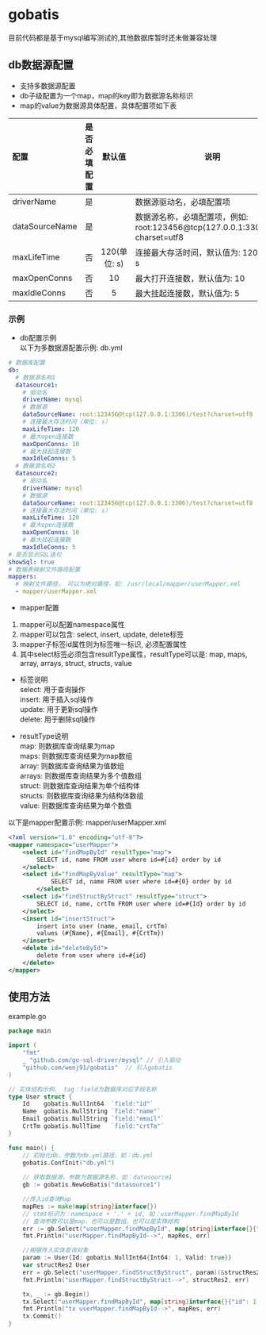 # gobatis

目前代码都是基于mysql编写测试的,其他数据库暂时还未做兼容处理

## db数据源配置
- 支持多数据源配置
- db子级配置为一个map，map的key即为数据源名称标识  
- map的value为数据源具体配置，具体配置项如下表

| 配置 | 是否必填配置 | 默认值 | 说明 |
|:---|:----:|:----:|----|
| driverName | 是 | | 数据源驱动名，必填配置项
| dataSourceName | 是 | | 数据源名称，必填配置项，例如: root:123456@tcp(127.0.0.1:3306)/test?charset=utf8
| maxLifeTime | 否 | 120(单位: s)| 连接最大存活时间，默认值为: 120 单位为: s
| maxOpenConns | 否 | 10 | 最大打开连接数，默认值为: 10
| maxIdleConns | 否 | 5 | 最大挂起连接数，默认值为: 5

### 示例
* db配置示例  
以下为多数据源配置示例: db.yml
```yaml
# 数据库配置
db:
  # 数据源名称1
  datasource1:
    # 驱动名
    driverName: mysql
    # 数据源
    dataSourceName: root:123456@tcp(127.0.0.1:3306)/test?charset=utf8
    # 连接最大存活时间（单位: s）
    maxLifeTime: 120
    # 最大open连接数
    maxOpenConns: 10
    # 最大挂起连接数
    maxIdleConns: 5
  # 数据源名称2
  datasource2:
    # 驱动名
    driverName: mysql
    # 数据源
    dataSourceName: root:123456@tcp(127.0.0.1:3306)/test?charset=utf8
    # 连接最大存活时间（单位: s）
    maxLifeTime: 120
    # 最大open连接数
    maxOpenConns: 10
    # 最大挂起连接数
    maxIdleConns: 5
# 是否显示SQL语句
showSql: true
# 数据表映射文件路径配置
mappers:
  # 映射文件路径， 可以为绝对路径，如: /usr/local/mapper/userMapper.xml
  - mapper/userMapper.xml
```

* mapper配置  
1. mapper可以配置namespace属性  
1. mapper可以包含: select, insert, update, delete标签  
1. mapper子标签id属性则为标签唯一标识, 必须配置属性
1. 其中select标签必须包含resultType属性，resultType可以是: map, maps, array, arrays, struct, structs, value
  
* 标签说明  
select: 用于查询操作   
insert: 用于插入sql操作  
update: 用于更新sql操作  
delete: 用于删除sql操作

* resultType说明  
map: 则数据库查询结果为map  
maps: 则数据库查询结果为map数组  
array: 则数据库查询结果为值数组  
arrays: 则数据库查询结果为多个值数组  
struct: 则数据库查询结果为单个结构体  
structs: 则数据库查询结果为结构体数组  
value: 则数据库查询结果为单个数值  
 
以下是mapper配置示例: mapper/userMapper.xml
```xml
<?xml version="1.0" encoding="utf-8"?>
<mapper namespace="userMapper">
    <select id="findMapById" resultType="map">
        SELECT id, name FROM user where id=#{id} order by id
    </select>
    <select id="findMapByValue" resultType="map">
            SELECT id, name FROM user where id=#{0} order by id
        </select>
    <select id="findStructByStruct" resultType="struct">
        SELECT id, name, crtTm FROM user where id=#{Id} order by id
    </select>
    <insert id="insertStruct">
        insert into user (name, email, crtTm)
        values (#{Name}, #{Email}, #{CrtTm})
    </insert>
    <delete id="deleteById">
        delete from user where id=#{id}
    </delete>
</mapper>
```

## 使用方法
example.go
```go
package main

import (
	"fmt"
	_ "github.com/go-sql-driver/mysql" // 引入驱动
	"github.com/wenj91/gobatis"  // 引入gobatis
)

// 实体结构示例， tag：field为数据库对应字段名称
type User struct {
	Id    gobatis.NullInt64  `field:"id"`
	Name  gobatis.NullString `field:"name"`
	Email gobatis.NullString `field:"email"`
	CrtTm gobatis.NullTime   `field:"crtTm"`
}

func main() {
	// 初始化db，参数为db.yml路径，如：db.yml
	gobatis.ConfInit("db.yml")
	
	// 获取数据源，参数为数据源名称，如：datasource1
	gb := gobatis.NewGoBatis("datasource1")

	//传入id查询Map
	mapRes := make(map[string]interface{})
	// stmt标识为：namespace + '.' + id, 如：userMapper.findMapById
	// 查询参数可以是map，也可以是数组，也可以是实体结构
	err := gb.Select("userMapper.findMapById", map[string]interface{}{"id": 1})(mapRes)
	fmt.Println("userMapper.findMapById-->", mapRes, err)

	//根据传入实体查询对象
	param := User{Id: gobatis.NullInt64{Int64: 1, Valid: true}}
	var structRes2 User
	err = gb.Select("userMapper.findStructByStruct", param)(&structRes2)
	fmt.Println("userMapper.findStructByStruct-->", structRes2, err)

	tx, _ := gb.Begin()
	tx.Select("userMapper.findMapById", map[string]interface{}{"id": 1,})(mapRes)
	fmt.Println("tx userMapper.findMapById-->", mapRes, err)
	tx.Commit()
}
```
